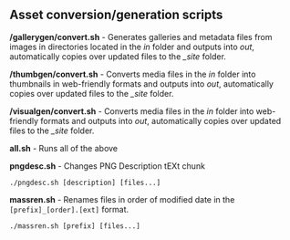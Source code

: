 ## Asset conversion/generation scripts

**/gallerygen/convert.sh** - Generates galleries and metadata files from images in directories located in the _in_ folder and outputs into _out_, automatically copies over updated files to the _\_site_ folder.

**/thumbgen/convert.sh** - Converts media files in the _in_ folder into thumbnails in web-friendly formats and outputs into _out_, automatically copies over updated files to the _\_site_ folder.

**/visualgen/convert.sh** - Converts media files in the _in_ folder into web-friendly formats and outputs into _out_, automatically copies over updated files to the _\_site_ folder.

**all.sh** - Runs all of the above 

**pngdesc.sh** - Changes PNG Description tEXt chunk

`./pngdesc.sh [description] [files...]`


**massren.sh** - Renames files in order of modified date in the `[prefix]_[order].[ext]` format.

`./massren.sh [prefix] [files...]`
